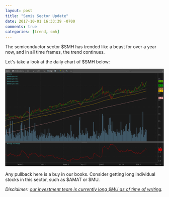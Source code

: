 ```yaml
---
layout: post
title: "Semis Sector Update"
date: 2017-10-01 16:33:39 -0700
comments: true
categories: [trend, smh]
---
```


The semiconductor sector $SMH has trended like a beast for over a year now, and in all time frames, the trend continues.

Let's take a look at the daily chart of $SMH below:

[![SMH Daily - 2017-10-01](/images/blog/20171001/smh_daily.png)](/images/blog/20171001/smh_daily.png)

Any pullback here is a buy in our books. Consider getting long individual stocks in this sector, such as $AMAT or $MU.

*Disclaimer: [our investment team is currently long $MU as of time of writing](/portfolio/ "Portfolio").*
